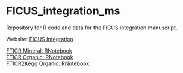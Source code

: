 # FICUS_integration_ms
Repository for R code and data for the FICUS integration manuscript.

Website: [FICUS Integration](http://ourmicrobiome.github.io/FICUS_integration_ms)

[FTICR Mineral: RNotebook](./fticr_statistics_mineral.nb.html) <br>
[FTICR Organic: RNotebook](./fticr_statistics_organic.nb.html) <br>
[FTICR2Kegg Organic: RNotebook](./fticr2kegg_organic.nb.html)
